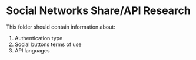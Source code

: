 # Social Networks Share/API Research #

This folder should contain information about:

1. Authentication type
2. Social buttons terms of use
3. API languages